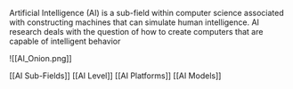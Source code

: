 
Artificial Intelligence (AI) is a sub-field within computer science associated with constructing machines that can simulate human intelligence. 
AI research deals with the question of how to create computers that are capable of intelligent behavior

![[AI_Onion.png]]

[[AI Sub-Fields]]
[[AI Level]]
[[AI Platforms]]
[[AI Models]]